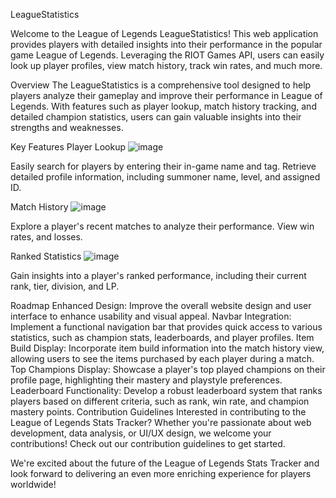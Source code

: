 LeagueStatistics

Welcome to the League of Legends LeagueStatistics! This web application provides players with detailed insights into their performance in the popular game League of Legends. Leveraging the RIOT Games API, users can easily look up player profiles, view match history, track win rates, and much more.

Overview
The LeagueStatistics is a comprehensive tool designed to help players analyze their gameplay and improve their performance in League of Legends. With features such as player lookup, match history tracking, and detailed champion statistics, users can gain valuable insights into their strengths and weaknesses.

Key Features
Player Lookup
![image](https://github.com/deividasdul/opgg/assets/145572945/4df96700-6db2-4c91-b8ff-689a8fee1b27)

Easily search for players by entering their in-game name and tag. Retrieve detailed profile information, including summoner name, level, and assigned ID.

Match History
![image](https://github.com/deividasdul/opgg/assets/145572945/22200995-ffac-4a60-b2c4-53438c79430e)

Explore a player's recent matches to analyze their performance. View win rates, and losses.

Ranked Statistics
![image](https://github.com/deividasdul/opgg/assets/145572945/a822113a-9212-4078-be7e-c74950f81595)

Gain insights into a player's ranked performance, including their current rank, tier, division, and LP.

Roadmap
Enhanced Design: Improve the overall website design and user interface to enhance usability and visual appeal.
Navbar Integration: Implement a functional navigation bar that provides quick access to various statistics, such as champion stats, leaderboards, and player profiles.
Item Build Display: Incorporate item build information into the match history view, allowing users to see the items purchased by each player during a match.
Top Champions Display: Showcase a player's top played champions on their profile page, highlighting their mastery and playstyle preferences.
Leaderboard Functionality: Develop a robust leaderboard system that ranks players based on different criteria, such as rank, win rate, and champion mastery points.
Contribution Guidelines
Interested in contributing to the League of Legends Stats Tracker? Whether you're passionate about web development, data analysis, or UI/UX design, we welcome your contributions! Check out our contribution guidelines to get started.

We're excited about the future of the League of Legends Stats Tracker and look forward to delivering an even more enriching experience for players worldwide!
